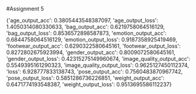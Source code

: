 #Assignment 5 

{'age_output_acc': 0.3805443548387097,
 'age_output_loss': 1.4050314080330633,
 'bag_output_acc': 0.6219758064516129,
 'bag_output_loss': 0.8536572898587873,
 'emotion_output_acc': 0.6844758064516129,
 'emotion_output_loss': 0.9187358925419469,
 'footwear_output_acc': 0.6290322580645161,
 'footwear_output_loss': 0.8272802675923994,
 'gender_output_acc': 0.8009072580645161,
 'gender_output_loss': 0.42315275149960674,
 'image_quality_output_acc': 0.5549395161290323,
 'image_quality_output_loss': 0.9625127450112374,
 'loss': 6.928777833138743,
 'pose_output_acc': 0.7560483870967742,
 'pose_output_loss': 0.5851286736226851,
 'weight_output_acc': 0.6471774193548387,
 'weight_output_loss': 0.9513695586112237}
